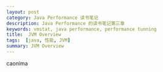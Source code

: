 ```yaml
---
layout: post
category: Java Performance 读书笔记
description: Java Performance 的读书笔记第三章
keywords: vmstat, java performance, performance tunning
title:  JVM Overview
tags:  [java, 性能, JVM]
summary: JVM Overview
---
```


caonima